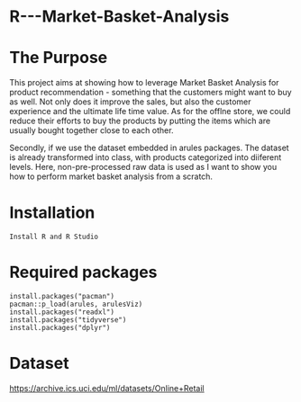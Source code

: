 # R---Market-Basket-Analysis

# The Purpose
This project aims at showing how to leverage Market Basket Analysis for product recommendation - something that the customers might want to buy as well. Not only does it improve the sales, but also the customer experience and the ultimate life time value. As for the offlne store, we could reduce their efforts to buy the products by putting the items which are usually bought together close to each other.

Secondly, if we use the dataset embedded in arules packages. The dataset is already transformed into class, with products categorized into diiferent levels. Here, non-pre-processed raw data is used as I want to show you how to perform market basket analysis from a scratch.

# Installation
```
Install R and R Studio
```

# Required packages
```
install.packages("pacman")
pacman::p_load(arules, arulesViz)
install.packages("readxl")
install.packages("tidyverse")
install.packages("dplyr")
```

# Dataset
https://archive.ics.uci.edu/ml/datasets/Online+Retail
